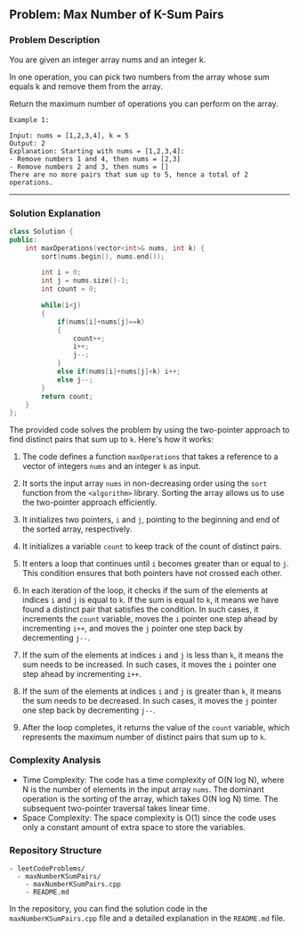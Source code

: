 
## Problem: Max Number of K-Sum Pairs

### Problem Description
You are given an integer array nums and an integer k.

In one operation, you can pick two numbers from the array whose sum equals k and remove them from the array.

Return the maximum number of operations you can perform on the array.

 
```
Example 1:

Input: nums = [1,2,3,4], k = 5
Output: 2
Explanation: Starting with nums = [1,2,3,4]:
- Remove numbers 1 and 4, then nums = [2,3]
- Remove numbers 2 and 3, then nums = []
There are no more pairs that sum up to 5, hence a total of 2 operations.
```

<hr>

### Solution Explanation

```cpp
class Solution {
public:
    int maxOperations(vector<int>& nums, int k) {
        sort(nums.begin(), nums.end());

        int i = 0;
        int j = nums.size()-1;
        int count = 0;

        while(i<j)
        {
            if(nums[i]+nums[j]==k)
            {
                count++;
                i++;
                j--;
            }
            else if(nums[i]+nums[j]<k) i++;
            else j--;
        }
        return count;
    }
};
```

The provided code solves the problem by using the two-pointer approach to find distinct pairs that sum up to `k`. Here's how it works:

1. The code defines a function `maxOperations` that takes a reference to a vector of integers `nums` and an integer `k` as input.

2. It sorts the input array `nums` in non-decreasing order using the `sort` function from the `<algorithm>` library. Sorting the array allows us to use the two-pointer approach efficiently.

3. It initializes two pointers, `i` and `j`, pointing to the beginning and end of the sorted array, respectively.

4. It initializes a variable `count` to keep track of the count of distinct pairs.

5. It enters a loop that continues until `i` becomes greater than or equal to `j`. This condition ensures that both pointers have not crossed each other.

6. In each iteration of the loop, it checks if the sum of the elements at indices `i` and `j` is equal to `k`. If the sum is equal to `k`, it means we have found a distinct pair that satisfies the condition. In such cases, it increments the `count` variable, moves the `i` pointer one step ahead by incrementing `i++`, and moves the `j` pointer one step back by decrementing `j--`.

7. If the sum of the elements at indices `i` and `j` is less than `k`, it means the sum needs to be increased. In such cases, it moves the `i` pointer one step ahead by incrementing `i++`.

8. If the sum of the elements at indices `i` and `j` is greater than `k`, it means the sum needs to be decreased. In such cases, it moves the `j` pointer one step back by decrementing `j--`.

9. After the loop completes, it returns the value of the `count` variable, which represents the maximum number of distinct pairs that sum up to `k`.

### Complexity Analysis

- Time Complexity: The code has a time complexity of O(N log N), where N is the number of elements in the input array `nums`. The dominant operation is the sorting of the array, which takes O(N log N) time. The subsequent two-pointer traversal takes linear time.
- Space Complexity: The space complexity is O(1) since the code uses only a constant amount of extra space to store the variables.

### Repository Structure

```
- leetCodeProblems/
  - maxNumberKSumPairs/
    - maxNumberKSumPairs.cpp
    - README.md
```

In the repository, you can find the solution code in the `maxNumberKSumPairs.cpp` file and a detailed explanation in the `README.md` file.
